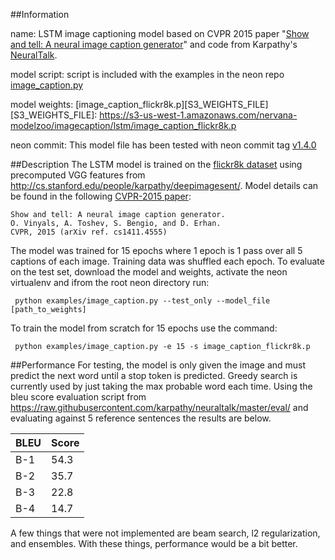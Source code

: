##Information

name: LSTM image captioning model based on CVPR 2015 paper "[Show and tell: A neural image caption 
generator](http://arxiv.org/abs/1411.4555)" and code from Karpathy's 
[NeuralTalk](https://github.com/karpathy/neuraltalk).

model script: script is included with the examples in the neon repo
              [image_caption.py](https://github.com/NervanaSystems/neon/blob/master/examples/image_caption.py)

model weights: [image_caption_flickr8k.p][S3_WEIGHTS_FILE]
[S3_WEIGHTS_FILE]: https://s3-us-west-1.amazonaws.com/nervana-modelzoo/imagecaption/lstm/image_caption_flickr8k.p

neon commit: This model file has been tested with neon commit tag [v1.4.0](https://github.com/NervanaSystems/neon/tree/v1.4.0)


##Description
The LSTM model is trained on the [flickr8k dataset](http://nlp.cs.illinois.edu/HockenmaierGroup/8k-pictures.html)
using precomputed VGG features from http://cs.stanford.edu/people/karpathy/deepimagesent/. Model details can be 
found in the following [CVPR-2015 paper](http://arxiv.org/abs/1411.4555):

    Show and tell: A neural image caption generator.
    O. Vinyals, A. Toshev, S. Bengio, and D. Erhan.  
    CVPR, 2015 (arXiv ref. cs1411.4555)

The model was trained for 15 epochs where 1 epoch is 1 pass over all 5 captions of each image. 
Training data was shuffled each epoch. To evaluate on the test set, download the model and weights, 
activate the neon virtualenv and ifrom the root neon directory run:

     python examples/image_caption.py --test_only --model_file [path_to_weights]
        
To train the model from scratch for 15 epochs use the command:

     python examples/image_caption.py -e 15 -s image_caption_flickr8k.p


##Performance
For testing, the model is only given the image and must predict 
the next word until a stop token is predicted. Greedy search is 
currently used by just taking the max probable word each time. 
Using the bleu score evaluation script from 
https://raw.githubusercontent.com/karpathy/neuraltalk/master/eval/ and evaluating 
against 5 reference sentences the results are below.

| BLEU | Score |
| ---- | ----  |
| B-1  | 54.3  |
| B-2  | 35.7  |
| B-3  | 22.8  |
| B-4  | 14.7  |

A few things that were not implemented are beam search, l2 regularization, and ensembles. With these things, 
performance would be a bit better.
